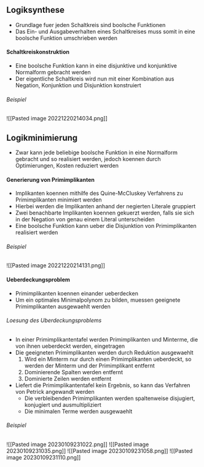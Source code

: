 ## Logiksynthese
- Grundlage fuer jeden Schaltkreis sind boolsche Funktionen
- Das Ein- und Ausgabeverhalten eines Schaltkreises muss somit in eine boolsche Funktion umschrieben werden 
#### Schaltkreiskonstruktion
- Eine boolsche Funktion kann in eine disjunktive und konjunktive Normalform gebracht werden
- Der eigentliche Schaltkreis wird nun mit einer Kombination aus Negation, Konjunktion und Disjunktion konstruiert
###### Beispiel
![[Pasted image 20221220214034.png]]
## Logikminimierung
- Zwar kann jede beliebige boolsche Funktion in eine Normalform gebracht und so realisiert werden, jedoch koennen durch Optimierungen, Kosten reduziert werden
#### Generierung von Primimplikanten
- Implikanten koennen mithilfe des Quine-McCluskey Verfahrens zu Primimplikanten minimiert werden
- Hierbei werden die Implikanten anhand der negierten Literale gruppiert
- Zwei benachbarte Implikanten koennen gekuerzt werden, falls sie sich in der Negation von genau einem Literal unterscheiden
- Eine boolsche Funktion kann ueber die Disjunktion von Primimplikanten realisiert werden
###### Beispiel
![[Pasted image 20221220214131.png]]
#### Ueberdeckungsproblem
- Primimplikanten koennen einander ueberdecken
- Um ein optimales Minimalpolynom zu bilden, muessen geeignete Primimplikanten ausgewaehlt werden
###### Loesung des Uberdeckungsproblems
- In einer Primimplikantentafel werden Primimplikanten und Minterme, die von ihnen ueberdeckt werden, eingetragen
- Die geeigneten Primimplikanten werden durch Reduktion ausgewaehlt
	1. Wird ein Minterm nur durch einen Primimplikanten ueberdeckt, so werden der Minterm und der Primimplikant entfernt
	2. Dominierende Spalten werden entfernt
	3. Dominierte Zeilen werden entfernt
- Liefert die Primimplikantentafel kein Ergebnis, so kann das Verfahren von Petrick angewandt werden
	- Die verbleibenden Primimplikanten werden spaltenweise disjugiert, konjugiert und ausmultipliziert
	- Die minimalen Terme werden ausgewaehlt
###### Beispiel
![[Pasted image 20230109231022.png]]
![[Pasted image 20230109231035.png]]
![[Pasted image 20230109231058.png]]
![[Pasted image 20230109231110.png]]